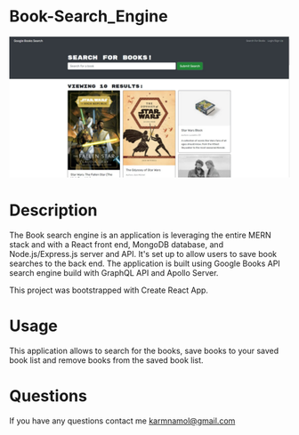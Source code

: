 # Book-Search_Engine
![](Screenshot.png)
# Description
The Book search engine is an application is leveraging the entire MERN stack and with a React front end, MongoDB database, and Node.js/Express.js server and API. It's set up to allow users to save book searches to the back end. The application is built using Google Books API search engine build with GraphQL API and Apollo Server.

This project was bootstrapped with Create React App.

# Usage
This application allows to search for the books, save books to your saved book list and remove books from the saved book list.

# Questions 
If you have any questions contact me karmnamol@gmail.com